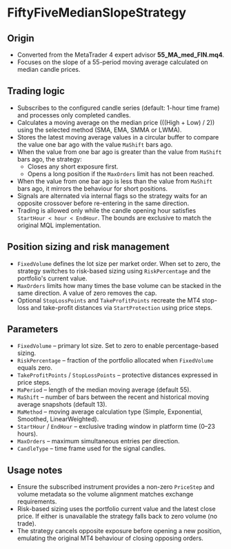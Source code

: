 # FiftyFiveMedianSlopeStrategy

## Origin
- Converted from the MetaTrader 4 expert advisor **55_MA_med_FIN.mq4**.
- Focuses on the slope of a 55-period moving average calculated on median candle prices.

## Trading logic
- Subscribes to the configured candle series (default: 1-hour time frame) and processes only completed candles.
- Calculates a moving average on the median price (\((High + Low) / 2\)) using the selected method (SMA, EMA, SMMA or LWMA).
- Stores the latest moving average values in a circular buffer to compare the value one bar ago with the value `MaShift` bars ago.
- When the value from one bar ago is greater than the value from `MaShift` bars ago, the strategy:
  - Closes any short exposure first.
  - Opens a long position if the `MaxOrders` limit has not been reached.
- When the value from one bar ago is less than the value from `MaShift` bars ago, it mirrors the behaviour for short positions.
- Signals are alternated via internal flags so the strategy waits for an opposite crossover before re-entering in the same direction.
- Trading is allowed only while the candle opening hour satisfies `StartHour < hour < EndHour`. The bounds are exclusive to match the original MQL implementation.

## Position sizing and risk management
- `FixedVolume` defines the lot size per market order. When set to zero, the strategy switches to risk-based sizing using `RiskPercentage` and the portfolio's current value.
- `MaxOrders` limits how many times the base volume can be stacked in the same direction. A value of zero removes the cap.
- Optional `StopLossPoints` and `TakeProfitPoints` recreate the MT4 stop-loss and take-profit distances via `StartProtection` using price steps.

## Parameters
- `FixedVolume` – primary lot size. Set to zero to enable percentage-based sizing.
- `RiskPercentage` – fraction of the portfolio allocated when `FixedVolume` equals zero.
- `TakeProfitPoints` / `StopLossPoints` – protective distances expressed in price steps.
- `MaPeriod` – length of the median moving average (default 55).
- `MaShift` – number of bars between the recent and historical moving average snapshots (default 13).
- `MaMethod` – moving average calculation type (Simple, Exponential, Smoothed, LinearWeighted).
- `StartHour` / `EndHour` – exclusive trading window in platform time (0–23 hours).
- `MaxOrders` – maximum simultaneous entries per direction.
- `CandleType` – time frame used for the signal candles.

## Usage notes
- Ensure the subscribed instrument provides a non-zero `PriceStep` and volume metadata so the volume alignment matches exchange requirements.
- Risk-based sizing uses the portfolio current value and the latest close price. If either is unavailable the strategy falls back to zero volume (no trade).
- The strategy cancels opposite exposure before opening a new position, emulating the original MT4 behaviour of closing opposing orders.
